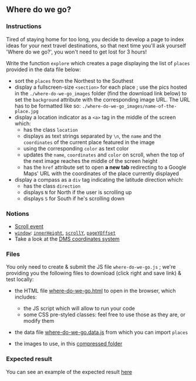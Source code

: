## Where do we go?

### Instructions

Tired of staying home for too long, you decide to develop a page to index ideas for your next travel destinations, so that next time you'll ask yourself 'Where do we go?', you won't need to get lost for 3 hours!

Write the function `explore` which creates a page displaying the list of `places` provided in the data file below:

- sort the `places` from the Northest to the Southest
- display a fullscreen-size `<section>` for each place ; use the pics hosted in the `./where-do-we-go_images` folder (find the download link below) to set the `background` attribute with the corresponding image URL. The URL has to be formatted like so: `./where-do-we-go_images/name-of-the-place.jpg`
- display a location indicator as a `<a>` tag in the middle of the screen which:
  - has the class `location`
  - displays as text strings separated by `\n`, the `name` and the `coordinates` of the current place featured in the image
  - using the corresponding `color` as text color
  - updates the `name`, `coordinates` and `color` on scroll, when the top of the next image reaches the middle of the screen height
  - has the `href` attribute set to open **a new tab** redirecting to a Google Maps' URL with the coordinates of the place currently displayed
- display a compass as a `div` tag indicating the latitude direction which:
  - has the class `direction`
  - displays `N` for North if the user is scrolling up
  - displays `S` for South if he's scrolling down

### Notions

- [Scroll event](https://developer.mozilla.org/en-US/docs/Web/API/Element/scroll_event)
- [`window`](https://developer.mozilla.org/en-US/docs/Web/API/Window): [`innerHeight`](https://developer.mozilla.org/en-US/docs/Web/API/Window/innerHeight), [`scrollY`](https://developer.mozilla.org/en-US/docs/Web/API/Window/scrollY), [`pageYOffset`](https://developer.mozilla.org/en-US/docs/Web/API/Window/pageYOffset)
- Take a look at the [DMS coordinates system](https://en.wikipedia.org/wiki/Decimal_degrees)

### Files

You only need to create & submit the JS file `where-do-we-go.js` ; we're providing you the following files to download (click right and save link) & test locally:

- the HTML file [where-do-we-go.html](/public/subjects/where-do-we-go/where-do-we-go.html) to open in the browser, which includes:

  - the JS script which will allow to run your code
  - some CSS pre-styled classes: feel free to use those as they are, or modify them

- the data file [where-do-we-go.data.js](/public/subjects/where-do-we-go/where-do-we-go.data.js) from which you can import `places`

- the images to use, in this [compressed folder](https://assets.01-edu.org/where-do-we-go_images.zip)

### Expected result

You can see an example of the expected result [here](https://youtu.be/BLxNi1WH6_0)
